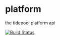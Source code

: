 # platform
the tidepool platform api

[![Build Status](https://travis-ci.org/tidepool-org/platform.png)](https://travis-ci.org/tidepool-org/platform)
